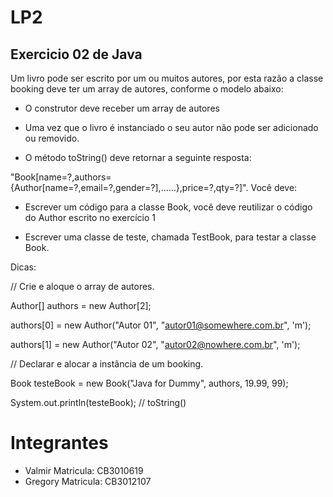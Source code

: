 # LP2

## Exercicio 02 de Java 

Um livro pode ser escrito por um ou muitos autores, por esta razão a classe booking
deve ter um array de autores, conforme o modelo abaixo:

- O construtor deve receber um array de autores

- Uma vez que o livro é instanciado o seu autor não pode ser adicionado ou removido.

- O método toString() deve retornar a seguinte resposta:

"Book[name=?,authors={Author[name=?,email=?,gender=?],......},price=?,qty=?]".
Você deve:

- Escrever um código para a classe Book, você deve reutilizar o código do Author
escrito no exercício 1

- Escrever uma classe de teste, chamada TestBook, para testar a classe Book.

Dicas:

// Crie e aloque o array de autores.

Author[] authors = new Author[2];

authors[0] = new Author("Autor 01", "autor01@somewhere.com.br", 'm');

authors[1] = new Author("Autor 02", "autor02@nowhere.com.br", 'm');

// Declarar e alocar a instância de um booking.

Book testeBook = new Book("Java for Dummy", authors, 19.99, 99);

System.out.println(testeBook); // toString()

# Integrantes 
- Valmir   Matricula: CB3010619
- Gregory    Matricula: CB3012107
